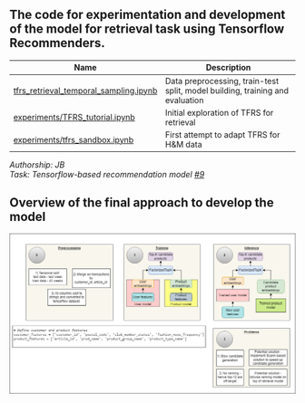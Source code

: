 ## The code for experimentation and development of the model for retrieval task using Tensorflow Recommenders.
|Name|Description|
|-|-|
|[tfrs_retrieval_temporal_sampling.ipynb](https://github.com/omegatro/IGP_2023/blob/main/notebooks/tfrs/tfrs_retrieval_temporal_sampling.ipynb)|Data preprocessing, train-test split, model building, training and evaluation|
|[experiments/TFRS_tutorial.ipynb](https://github.com/omegatro/IGP_2023/blob/main/notebooks/tfrs/experiments/TFRS_tutorial.ipynb)|Initial exploration of TFRS for retrieval|
|[experiments/tfrs_sandbox.ipynb](https://github.com/omegatro/IGP_2023/blob/main/notebooks/tfrs/experiments/tfrs_sandbox.ipynb)|First attempt to adapt TFRS for H&M data|

*Authorship: JB* <br>
*Task: Tensorflow-based recommendation model [#9](/../../issues/9)*

## Overview of the final approach to develop the model
![](https://github.com/omegatro/IGP_2023/blob/main/notebooks/tfrs/Two_tower_model_demo.png)


